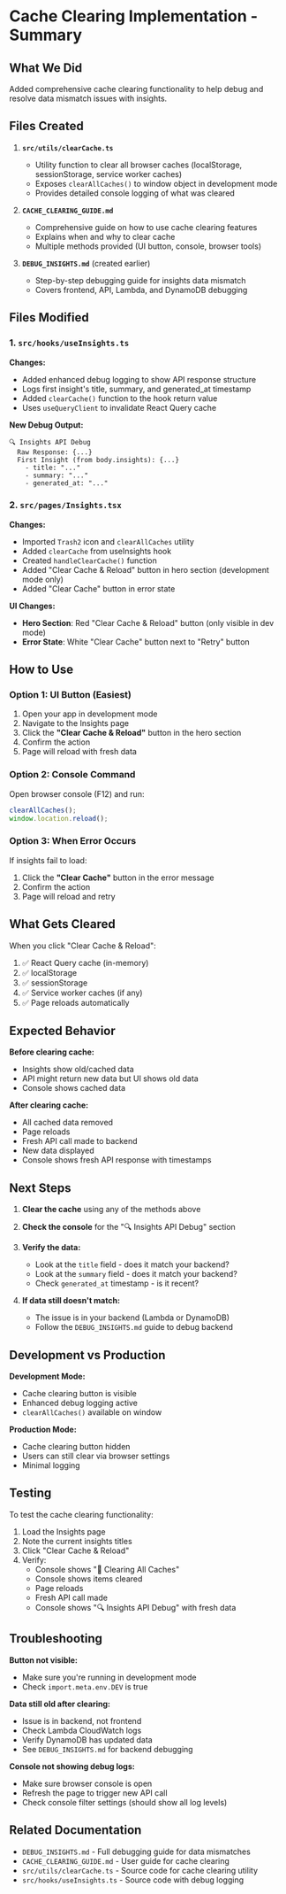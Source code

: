 # Cache Clearing Implementation - Summary

## What We Did

Added comprehensive cache clearing functionality to help debug and resolve data mismatch issues with insights.

## Files Created

1. **`src/utils/clearCache.ts`**
   - Utility function to clear all browser caches (localStorage, sessionStorage, service worker caches)
   - Exposes `clearAllCaches()` to window object in development mode
   - Provides detailed console logging of what was cleared

2. **`CACHE_CLEARING_GUIDE.md`**
   - Comprehensive guide on how to use cache clearing features
   - Explains when and why to clear cache
   - Multiple methods provided (UI button, console, browser tools)

3. **`DEBUG_INSIGHTS.md`** (created earlier)
   - Step-by-step debugging guide for insights data mismatch
   - Covers frontend, API, Lambda, and DynamoDB debugging

## Files Modified

### 1. `src/hooks/useInsights.ts`
**Changes:**
- Added enhanced debug logging to show API response structure
- Logs first insight's title, summary, and generated_at timestamp
- Added `clearCache()` function to the hook return value
- Uses `useQueryClient` to invalidate React Query cache

**New Debug Output:**
```
🔍 Insights API Debug
  Raw Response: {...}
  First Insight (from body.insights): {...}
    - title: "..."
    - summary: "..."
    - generated_at: "..."
```

### 2. `src/pages/Insights.tsx`
**Changes:**
- Imported `Trash2` icon and `clearAllCaches` utility
- Added `clearCache` from useInsights hook
- Created `handleClearCache()` function
- Added "Clear Cache & Reload" button in hero section (development mode only)
- Added "Clear Cache" button in error state

**UI Changes:**
- **Hero Section**: Red "Clear Cache & Reload" button (only visible in dev mode)
- **Error State**: White "Clear Cache" button next to "Retry" button

## How to Use

### Option 1: UI Button (Easiest)

1. Open your app in development mode
2. Navigate to the Insights page
3. Click the **"Clear Cache & Reload"** button in the hero section
4. Confirm the action
5. Page will reload with fresh data

### Option 2: Console Command

Open browser console (F12) and run:
```javascript
clearAllCaches();
window.location.reload();
```

### Option 3: When Error Occurs

If insights fail to load:
1. Click the **"Clear Cache"** button in the error message
2. Confirm the action
3. Page will reload and retry

## What Gets Cleared

When you click "Clear Cache & Reload":

1. ✅ React Query cache (in-memory)
2. ✅ localStorage
3. ✅ sessionStorage  
4. ✅ Service worker caches (if any)
5. ✅ Page reloads automatically

## Expected Behavior

**Before clearing cache:**
- Insights show old/cached data
- API might return new data but UI shows old data
- Console shows cached data

**After clearing cache:**
- All cached data removed
- Page reloads
- Fresh API call made to backend
- New data displayed
- Console shows fresh API response with timestamps

## Next Steps

1. **Clear the cache** using any of the methods above
2. **Check the console** for the "🔍 Insights API Debug" section
3. **Verify the data:**
   - Look at the `title` field - does it match your backend?
   - Look at the `summary` field - does it match your backend?
   - Check `generated_at` timestamp - is it recent?

4. **If data still doesn't match:**
   - The issue is in your backend (Lambda or DynamoDB)
   - Follow the `DEBUG_INSIGHTS.md` guide to debug backend

## Development vs Production

**Development Mode:**
- Cache clearing button is visible
- Enhanced debug logging active
- `clearAllCaches()` available on window

**Production Mode:**
- Cache clearing button hidden
- Users can still clear via browser settings
- Minimal logging

## Testing

To test the cache clearing functionality:

1. Load the Insights page
2. Note the current insights titles
3. Click "Clear Cache & Reload"
4. Verify:
   - Console shows "🧹 Clearing All Caches"
   - Console shows items cleared
   - Page reloads
   - Fresh API call made
   - Console shows "🔍 Insights API Debug" with fresh data

## Troubleshooting

**Button not visible:**
- Make sure you're running in development mode
- Check `import.meta.env.DEV` is true

**Data still old after clearing:**
- Issue is in backend, not frontend
- Check Lambda CloudWatch logs
- Verify DynamoDB has updated data
- See `DEBUG_INSIGHTS.md` for backend debugging

**Console not showing debug logs:**
- Make sure browser console is open
- Refresh the page to trigger new API call
- Check console filter settings (should show all log levels)

## Related Documentation

- `DEBUG_INSIGHTS.md` - Full debugging guide for data mismatches
- `CACHE_CLEARING_GUIDE.md` - User guide for cache clearing
- `src/utils/clearCache.ts` - Source code for cache clearing utility
- `src/hooks/useInsights.ts` - Source code with debug logging
